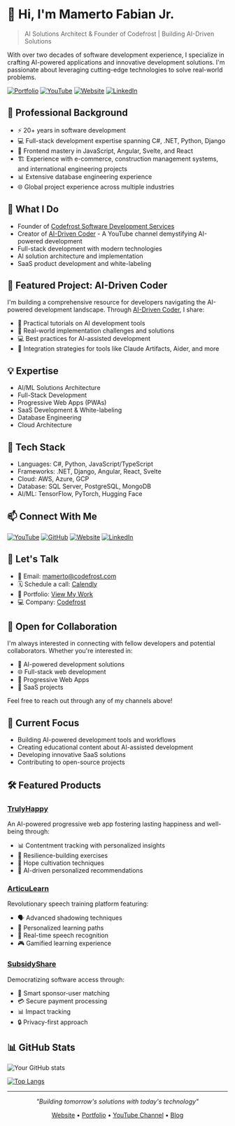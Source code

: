 # 👋 Hi, I'm Mamerto Fabian Jr.

> AI Solutions Architect & Founder of Codefrost | Building AI-Driven Solutions

With over two decades of software development experience, I specialize in crafting AI-powered applications and innovative development solutions. I'm passionate about leveraging cutting-edge technologies to solve real-world problems.

[![Portfolio](https://img.shields.io/badge/Portfolio-Visit-green)](https://mamerto.codefrost.dev/)
[![YouTube](https://img.shields.io/badge/YouTube-Subscribe-red)](https://youtube.com/@aidrivencoder)
[![Website](https://img.shields.io/badge/Website-Codefrost-purple)](https://codefrost.dev)
[![LinkedIn](https://img.shields.io/badge/LinkedIn-Connect-blue)](https://linkedin.com/in/mamerto)

## 💼 Professional Background

- ⚡ 20+ years in software development
- 💻 Full-stack development expertise spanning C#, .NET, Python, Django
- 🎨 Frontend mastery in JavaScript, Angular, Svelte, and React
- 🏗️ Experience with e-commerce, construction management systems, and international engineering projects
- 📊 Extensive database engineering experience
- 🌐 Global project experience across multiple industries

## 🚀 What I Do

- Founder of [Codefrost Software Development Services](https://codefrost.dev)
- Creator of [AI-Driven Coder](https://aidrivencoder.com) - A YouTube channel demystifying AI-powered development
- Full-stack development with modern technologies
- AI solution architecture and implementation
- SaaS product development and white-labeling

## 🌟 Featured Project: AI-Driven Coder

I'm building a comprehensive resource for developers navigating the AI-powered development landscape. Through [AI-Driven Coder](https://aidrivencoder.com), I share:

- 🎥 Practical tutorials on AI development tools
- 🔧 Real-world implementation challenges and solutions
- 💻 Best practices for AI-assisted development
- 🤝 Integration strategies for tools like Claude Artifacts, Aider, and more

## 💡 Expertise

- AI/ML Solutions Architecture
- Full-Stack Development
- Progressive Web Apps (PWAs)
- SaaS Development & White-labeling
- Database Engineering
- Cloud Architecture

## 🔧 Tech Stack

- Languages: C#, Python, JavaScript/TypeScript
- Frameworks: .NET, Django, Angular, React, Svelte
- Cloud: AWS, Azure, GCP
- Database: SQL Server, PostgreSQL, MongoDB
- AI/ML: TensorFlow, PyTorch, Hugging Face

## 📫 Connect With Me

[![YouTube](https://img.shields.io/badge/YouTube-FF0000?style=for-the-badge&logo=youtube&logoColor=white)](https://youtube.com/@aidrivencoder)
[![GitHub](https://img.shields.io/badge/GitHub-100000?style=for-the-badge&logo=github&logoColor=white)](https://github.com/aidrivencoder)
[![Website](https://img.shields.io/badge/Website-4CAF50?style=for-the-badge&logo=google-chrome&logoColor=white)](https://codefrost.dev)
[![LinkedIn](https://img.shields.io/badge/LinkedIn-0077B5?style=for-the-badge&logo=linkedin&logoColor=white)](https://linkedin.com/in/mamerto)

## 📅 Let's Talk
- 📧 Email: mamerto@codefrost.com
- 🗓️ Schedule a call: [Calendly](https://calendly.com/mamerto/30min)
- 💼 Portfolio: [View My Work](https://mamerto.codefrost.dev/)
- 💻 Company: [Codefrost](https://codefrost.dev)

## 🤝 Open for Collaboration

I'm always interested in connecting with fellow developers and potential collaborators. Whether you're interested in:

- 🤖 AI-powered development solutions
- 🌐 Full-stack web development
- 📱 Progressive Web Apps
- 🚀 SaaS projects

Feel free to reach out through any of my channels above!

## 🎯 Current Focus

- Building AI-powered development tools and workflows
- Creating educational content about AI-assisted development
- Developing innovative SaaS solutions
- Contributing to open-source projects

## 🛠️ Featured Products

### [TrulyHappy](https://trulyhappy.app)
An AI-powered progressive web app fostering lasting happiness and well-being through:
- 📊 Contentment tracking with personalized insights
- 💪 Resilience-building exercises
- 🌟 Hope cultivation techniques
- 🎯 AI-driven personalized recommendations

### [ArticuLearn](https://articulearn.app)
Revolutionary speech training platform featuring:
- 🗣️ Advanced shadowing techniques
- 🎯 Personalized learning paths
- 🎤 Real-time speech recognition
- 🎮 Gamified learning experience

### [SubsidyShare](https://subsidyshare.com)
Democratizing software access through:
- 🤝 Smart sponsor-user matching
- 💳 Secure payment processing
- 📊 Impact tracking
- 🔒 Privacy-first approach


## 📊 GitHub Stats

![Your GitHub stats](https://github-readme-stats.vercel.app/api?username=mamertofabian&show_icons=true&theme=dracula)

[![Top Langs](https://github-readme-stats.vercel.app/api/top-langs/?username=mamertofabian&layout=compact&theme=dracula)](https://github.com/mamertofabian)

---

<div align="center">

*"Building tomorrow's solutions with today's technology"*

[Website](https://codefrost.dev) • [Portfolio](https://mamerto.codefrost.dev/) • [YouTube Channel](https://youtube.com/@aidrivencoder) • [Blog](https://aidrivencoder.com)

</div>
